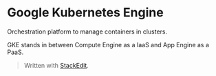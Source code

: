 # Google Kubernetes Engine

Orchestration platform to manage containers in clusters.

GKE stands in between Compute Engine as a IaaS and App Engine as a PaaS. 

> Written with [StackEdit](https://stackedit.io/).
<!--stackedit_data:
eyJoaXN0b3J5IjpbMzIyMzExNTcsLTQ3MzI2Njc3NF19
-->